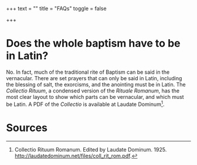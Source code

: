 +++
text = ""
title = "FAQs"
toggle = false

+++

# Does the whole baptism have to be in Latin? 

No. In fact, much of the traditional rite of Baptism can be said in the vernacular. There are set prayers that can only be said in Latin, including the blessing of salt, the exorcisms, and the anointing must be in Latin. The _Collectio Rituum_, a condensed version of the _Rituale Romanum_, has the most clear layout to show which parts can be vernacular, and which must be Latin. A PDF of the _Collectio_ is available at Laudate Dominum[^1]. 

# Sources 

[^1]: Collectio Rituum Romanum. Edited by Laudate Dominum. 1925. http://laudatedominum.net/files/coll_rit_rom.pdf.
